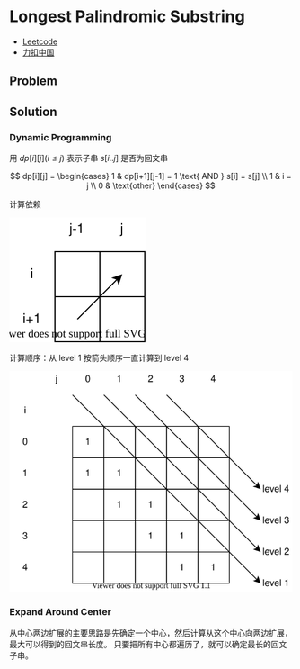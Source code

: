 # Longest Palindromic Substring

- [Leetcode](https://leetcode.com/problems/longest-palindromic-substring)
- [力扣中国](https://leetcode.cn/problems/longest-palindromic-substring)

## Problem

[](desc.md ':include')

## Solution

### Dynamic Programming

用 $dp[i][j](i \leq j)$ 表示子串 $s[i..j]$ 是否为回文串

$$
dp[i][j] =
\begin{cases}
1 & dp[i+1][j-1] = 1 \text{ AND } s[i] = s[j] \\
1 & i = j \\
0 & \text{other}
\end{cases}
$$

计算依赖

![](dp-1.drawio.svg)

计算顺序：从 level 1 按箭头顺序一直计算到 level 4

![](dp-2.drawio.svg)

[](dp.cpp ':include :type=code cpp')

### Expand Around Center

从中心两边扩展的主要思路是先确定一个中心，然后计算从这个中心向两边扩展，最大可以得到的回文串长度。
只要把所有中心都遍历了，就可以确定最长的回文子串。

[](expand-around-center.cpp ':include :type=code cpp')
